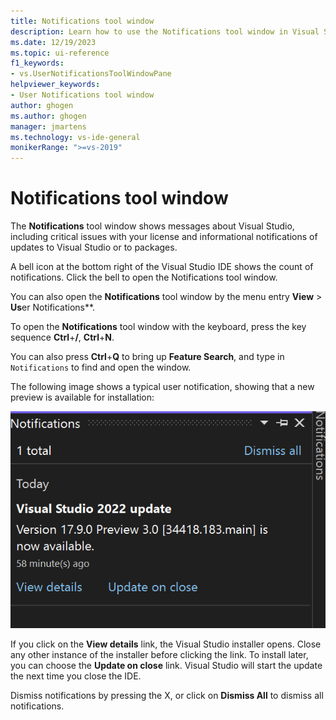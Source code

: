 ```yaml
---
title: Notifications tool window
description: Learn how to use the Notifications tool window in Visual Studio.
ms.date: 12/19/2023
ms.topic: ui-reference
f1_keywords:
- vs.UserNotificationsToolWindowPane
helpviewer_keywords:
- User Notifications tool window
author: ghogen
ms.author: ghogen
manager: jmartens
ms.technology: vs-ide-general
monikerRange: ">=vs-2019"
---
```

# Notifications tool window

The **Notifications** tool window shows messages about Visual Studio, including critical issues with your license and informational notifications of updates to Visual Studio or to packages.

A bell icon at the bottom right of the Visual Studio IDE shows the count of notifications. Click the bell to open the Notifications tool window.

You can also open the **Notifications** tool window by the menu entry **View** > **Us**er Notifications**.

To open the **Notifications** tool window with the keyboard, press the key sequence **Ctrl**+**/**, **Ctrl**+**N**. 

You can also press **Ctrl**+**Q** to bring up **Feature Search**, and type in `Notifications` to find and open the window.

The following image shows a typical user notification, showing that a new preview is available for installation:

![Screenshot showing the User Notifications tool window.](../media/vs-2022/user-notifications.png)

If you click on the **View details** link, the Visual Studio installer opens. Close any other instance of the installer before clicking the link. To install later, you can choose the **Update on close** link. Visual Studio will start the update the next time you close the IDE.

Dismiss notifications by pressing the X, or click on **Dismiss All** to dismiss all notifications.
